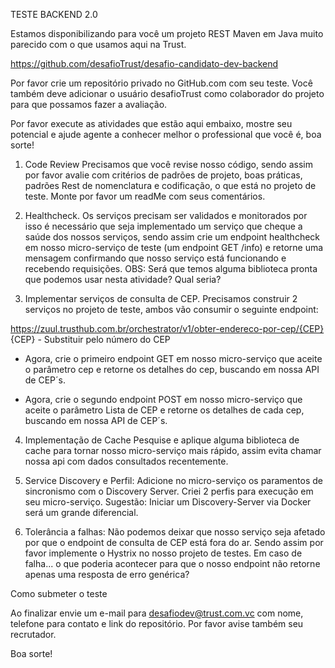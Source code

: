 TESTE BACKEND 2.0

Estamos disponibilizando para você um projeto REST Maven em Java muito parecido com o que usamos aqui na Trust. 

https://github.com/desafioTrust/desafio-candidato-dev-backend


Por favor crie um repositório privado no GitHub.com com seu teste. Você também deve adicionar o usuário desafioTrust como colaborador do projeto para que possamos fazer a avaliação.

Por favor execute as atividades que estão aqui embaixo, mostre seu potencial e ajude agente a conhecer melhor o professional que você é, boa sorte!
1)	Code Review
Precisamos que você revise nosso código, sendo assim por favor avalie com critérios de padrões de projeto, boas práticas, padrões Rest de nomenclatura e codificação, o que está no projeto de teste. Monte por favor um readMe com seus comentários.
2)	Healthcheck.
Os serviços precisam ser validados e monitorados por isso é necessário que seja implementado um serviço que cheque a saúde dos nossos serviços, sendo assim crie um endpoint healthcheck em nosso micro-serviço de teste (um endpoint GET /info) e retorne uma mensagem confirmando que nosso serviço está funcionando e recebendo requisições.
OBS: Será que temos alguma biblioteca pronta que podemos usar nesta atividade? Qual seria?

3)	Implementar serviços de consulta de CEP.
Precisamos construir 2 serviços no projeto de teste, ambos vão consumir o seguinte endpoint:

https://zuul.trusthub.com.br/orchestrator/v1/obter-endereco-por-cep/{CEP}
{CEP} - Substituir pelo número do CEP

- Agora, crie o primeiro endpoint GET em nosso micro-serviço que aceite o parâmetro cep e retorne os detalhes do cep, buscando em nossa API de CEP´s.

- Agora, crie o segundo endpoint POST em nosso micro-serviço que aceite o parâmetro Lista de CEP e retorne os detalhes de cada cep, buscando em nossa API de CEP´s.

4)	Implementação de Cache
Pesquise e aplique alguma biblioteca de cache para tornar nosso micro-serviço mais rápido, assim evita chamar nossa api com dados consultados recentemente.

5)	Service Discovery e Perfil:
Adicione no micro-serviço os paramentos de sincronismo com o Discovery Server.
Criei 2 perfis para execução em seu micro-serviço.
Sugestão: Iniciar um Discovery-Server via Docker será um grande diferencial.

6)	Tolerância a falhas:
Não podemos deixar que nosso serviço seja afetado por que o endpoint de consulta de CEP está fora do ar. Sendo assim por favor implemente o Hystrix no nosso projeto de testes.
Em caso de falha... o que poderia acontecer para que o nosso endpoint não retorne apenas uma resposta de erro genérica?


Como submeter o teste

Ao finalizar envie um e-mail para desafiodev@trust.com.vc com nome, telefone para contato e link do repositório. Por favor avise também seu recrutador.

Boa sorte!
